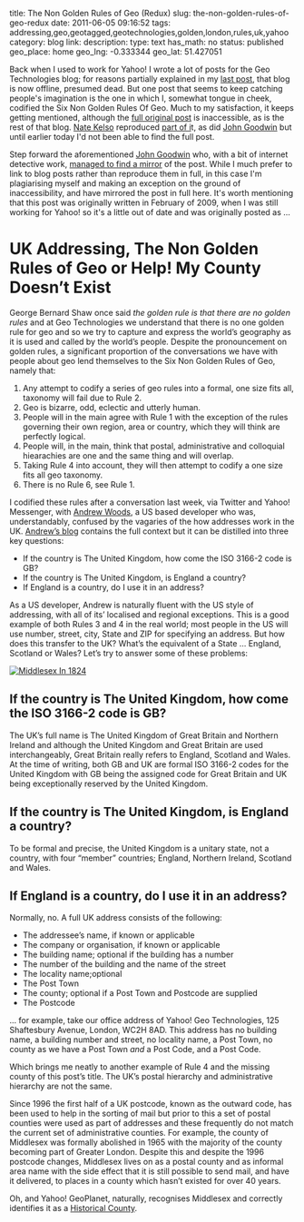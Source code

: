 title: The Non Golden Rules of Geo (Redux)
slug: the-non-golden-rules-of-geo-redux
date: 2011-06-05 09:16:52
tags: addressing,geo,geotagged,geotechnologies,golden,london,rules,uk,yahoo
category: blog
link: 
description: 
type: text
has_math: no
status: published
geo_place: home
geo_lng: -0.333344
geo_lat: 51.427051

Back when I used to work for Yahoo! I wrote a lot of posts for the Geo Technologies blog; for reasons partially explained in my [last post](/2011/06/04/the-opposite-of-geolocation-is-relocation/ "/2011/06/04/the-opposite-of-geolocation-is-relocation/"), that blog is now offline, presumed dead. But one post that seems to keep catching people's imagination is the one in which I, somewhat tongue in cheek, codified the Six Non Golden Rules Of Geo. Much to my satisfaction, it keeps getting mentioned, although the [full original post](https://www.ygeoblog.com/2009/02/uk-addressing-the-non-golden-rules-of-geo-or-help-my-county-doesnt-exist/ "https://www.ygeoblog.com/2009/02/uk-addressing-the-non-golden-rules-of-geo-or-help-my-county-doesnt-exist/") is inaccessible, as is the rest of that blog. [Nate Kelso](https://twitter.com/#!/kelsosCorner "https://twitter.com/#!/kelsosCorner") reproduced [part of i](https://kelsocartography.com/blog/?p=2611 "https://kelsocartography.com/blog/?p=2611")t, as did [John Goodwin](https://johngoodwin225.wordpress.com/2009/02/26/the-non-golden-rules-of-geo/ "https://johngoodwin225.wordpress.com/2009/02/26/the-non-golden-rules-of-geo/") but until earlier today I'd not been able to find the full post.

Step forward the aforementioned [John Goodwin](https://twitter.com/#!/gothwin "https://twitter.com/#!/gothwin") who, with a bit of internet detective work, [managed to find a mirror](https://twitter.com/#!/gothwin/statuses/76927877337186304 "https://twitter.com/#!/gothwin/statuses/76927877337186304") of the post. While I much prefer to link to blog posts rather than reproduce them in full, in this case I'm plagiarising myself and making an exception on the ground of inaccessibility, and have mirrored the post in full here. It's worth mentioning that this post was originally written in February of 2009, when I was still working for Yahoo! so it's a little out of date and was originally posted as ...

<!-- TEASER_END -->

# UK Addressing, The Non Golden Rules of Geo or Help! My County Doesn’t Exist


George Bernard Shaw once said *the golden rule is that there are no golden rules* and at Geo Technologies we understand that there is no one golden rule for geo and so we try to capture and express the world’s geography as it is used and called by the world’s people. Despite the pronouncement on golden rules, a significant proportion of the conversations we have with people about geo lend themselves to the Six Non Golden Rules of Geo, namely that:

1. Any attempt to codify a series of geo rules into a formal, one size fits all, taxonomy will fail due to Rule 2.
2. Geo is bizarre, odd, eclectic and utterly human.
3. People will in the main agree with Rule 1 with the exception of the rules governing their own region, area or country, which they will think are perfectly logical.
4. People will, in the main, think that postal, administrative and colloquial hiearachies are one and the same thing and will overlap.
5. Taking Rule 4 into account, they will then attempt to codify a one size fits all geo taxonomy.
6. There is no Rule 6, see Rule 1.


I codified these rules after a conversation last week, via Twitter and Yahoo! Messenger, with [Andrew Woods](https://twitter.com/awoods "https://twitter.com/awoods"), a US based developer who was, understandably, confused by the vagaries of the how addresses work in the UK. [Andrew’s blog](https://www.andrewwoods.net/blog/2009/02/19/mystery-in-the-uk/ "https://www.andrewwoods.net/blog/2009/02/19/mystery-in-the-uk/") contains the full context but it can be distilled into three key questions:

* If the country is The United Kingdom, how come the ISO 3166-2 code is GB?
* If the country is The United Kingdom, is England a country?
* If England is a country, do I use it in an address?

As a US developer, Andrew is naturally fluent with the US style of addressing, with all of its’ localised and regional exceptions. This is a good example of both Rules 3 and 4 in the real world; most people in the US will use number, street, city, State and ZIP for specifying an address. But how does this transfer to the UK? What’s the equivalent of a State … England, Scotland or Wales? Let’s try to answer some of these problems:

[![Middlesex In 1824](/wp-content/uploads/2011/06/489px-Gray1824.middlesex.jpg)](https://en.wikipedia.org/wiki/File:Gray1824.middlesex.jpg "Middlesex In 1824")
## If the country is The United Kingdom, how come the ISO 3166-2 code is GB?


The UK’s full name is The United Kingdom of Great Britain and Northern Ireland and although the United Kingdom and Great Britain are used interchangeably, Great Britain really refers to England, Scotland and Wales. At the time of writing, both GB and UK are formal ISO 3166-2 codes for the United Kingdom with GB being the assigned code for Great Britain and UK being exceptionally reserved by the United Kingdom.

## If the country is The United Kingdom, is England a country?


To be formal and precise, the United Kingdom is a unitary state, not a country, with four “member” countries; England, Northern Ireland, Scotland and Wales.
## If England is a country, do I use it in an address?


Normally, no. A full UK address consists of the following:

* The addressee’s name, if known or applicable
* The company or organisation, if known or applicable
* The building name; optional if the building has a number
* The number of the building and the name of the street
* The locality name;optional
* The Post Town
* The county; optional if a Post Town and Postcode are supplied
* The Postcode


... for example, take our office address of Yahoo! Geo Technologies, 125 Shaftesbury Avenue, London, WC2H 8AD. This address has no building name, a building number and street, no locality name, a Post Town, no county as we have a Post Town _and_ a Post Code, and a Post Code.

Which brings me neatly to another example of Rule 4 and the missing county of this post’s title. The UK’s postal hierarchy and administrative hierarchy are not the same.

Since 1996 the first half of a UK postcode, known as the outward code, has been used to help in the sorting of mail but prior to this a set of postal counties were used as part of addresses and these frequently do not match the current set of administrative counties. For example, the county of Middlesex was formally abolished in 1965 with the majority of the county becoming part of Greater London. Despite this and despite the 1996 postcode changes, Middlesex lives on as a postal county and as informal area name with the side effect that it is still possible to send mail, and have it delivered, to places in a county which hasn’t existed for over 40 years.

Oh, and Yahoo! GeoPlanet, naturally, recognises Middlesex and correctly identifies it as a [Historical County](https://where.yahooapis.com/v1/places.q%28%27middlesex%27%29?appid=%5Byour-appid-here%5D "https://where.yahooapis.com/v1/places.q%28%27middlesex%27%29?appid=%5Byour-appid-here%5D").


